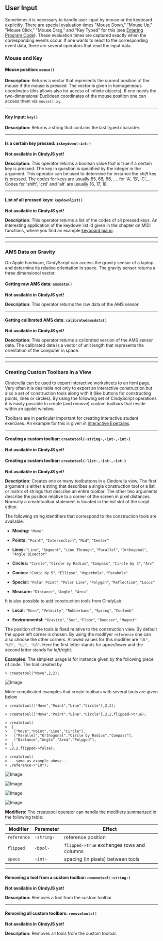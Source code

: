 ##  User Input

Sometimes it is necessary to handle user input by mouse or the keyboard explicitly.
There are special evaluation times "Mouse Down," "Mouse Up," "Mouse Click," "Mouse Drag," and "Key Typed" for this (see [Entering Program Code](Entering_Program_Code.md)).
These evaluation times are captured exactly when the corresponding events occur.
If one wants to react to the corresponding event data, there are several operators that read the input data.

###  Mouse and Key

#### Mouse position: `mouse()`

**Description:**
Returns a vector that represents the current position of the mouse if the mouse is pressed.
The vector is given in homogeneous coordinates (this allows also for access of infinite objects).
If one needs the two-dimensional Euclidean coordinates of the mouse position one can access them via `mouse().xy`.

------

#### Key input: `key()`

**Description:**
Returns a string that contains the last typed character.

------

#### Is a certain key pressed: `iskeydown(‹int›)`

**Not available in CindyJS yet!**

**Description:**
This operator returns a boolean value that is true if a certain key is pressed.
The key in question is specified by the integer in the argument.
This operator can be used to determine for instance the *shift* key is pressed.
The codes for keys are usually 65, 66, 66, ....
for 'A', 'B', 'C',...
Codes for 'shift', 'crtl' and 'alt' are usually 16, 17, 18.

------

#### List of all pressed keys: `keydownlist()`

**Not available in CindyJS yet!**

**Description:**
This operator returns a list of the codes of all pressed keys.
An interesting application of the keydown list id given in the chapter on MIDI functions, where you find an example [keyboard piano](MIDI_Functions#piano.md).

------

------

###  AMS Data on Gravity

On Apple hardware, CindyScript can access the gravity sensor of a laptop and determine its relative orientation in space.
The gravity sensor returns a three dimensional vector.

#### Getting raw AMS data: `amsdata()`

**Not available in CindyJS yet!**

**Description:**
This operator returns the raw data of the AMS sensor.

------

#### Getting calibrated AMS data: `calibratedamsdata()`

**Not available in CindyJS yet!**

**Description:**
This operator returns a calibrated version of the AMS sensor data.
The calibrated data is a vector of unit length that represents the orientation of the computer in space.

------

------

###  Creating Custom Toolbars in a View

Cinderella can be used to export interactive worksheets to an html page.
Very often it is desirable not only to export an interactive construction but also a set of construction tools along with it (like buttons for constructing points, lines or circles).
By using the following set of CindyScript operations it is easily possible to create (and remove) custom toolbars that reside within an applet window.

Toolbars are in particular important for creating interactive student exercises.
An example for this is given in [Interactive Exercises](Interactive_Exercises.md).

------

#### Creating a custom toolbar: `createtool(‹string›,‹int›,‹int›)`

**Not available in CindyJS yet!**

#### Creating a custom toolbar: `createtool(‹list›,‹int›,‹int›)`

**Not available in CindyJS yet!**

**Description:**
Creates one or many toolbuttons in a Cinderella view.
The first argument is either a string that describes a single construction tool or a list or matrix of strings that describe an entire toolbar.
The other two arguments describe the position relative to a corner of the screen in pixel distances.
Normally a createtoolbar statement is located in the *init* slot of the script editor.

The following string identifiers that correspond to the construction tools are available:

* **Moving:**
`"Move"`

* **Points:**
`"Point"`, `"Intersection"`, `"Mid"`, `"Center"`

* **Lines:**
`"Line"`, `"Segment"`, `"Line Through"`, `"Parallel"`, `"Orthogonal"`, `"Angle Bisector"`

* **Circles:**
`"Circle"`, `"Circle by Radius"`, `"Compass"`, `"Circle by 3"`, `"Arc"`

* **Conics:**
`"Conic by 5"`, `"Ellipse"`, `"Hyperbola"`, `"Parabola"`

* **Special:**
`"Polar Point"`, `"Polar Line"`, `"Polygon"`, `"Reflection"`, `"Locus"`

* **Measure:**
`"Distance"`, `"Angle"`, `"Area"`

It is also possible to add construction tools from CindyLab:

* **Local:**
`"Mass"`, `"Velocity"`, `"Rubberband"`, `"Spring"`, `"Coulomb"`

* **Environmentsl:**
`"Gravity"`, `"Sun"`, `"Floor"`, `"Bouncer"`, `"Magnet"`

The position of the tools is fixed relative to the construction view.
By default the upper left corner is chosen.
By using the modifyer `reference` one can also choose the other corners.
Allowed values for this modifier are `"UL", "UR", "LL", "LR"`.
Here the first letter stands for *upper/lower* and the second letter stands for *left/right*.

**Examples:**
The simplest usage is for instance given by the following piece of code.
The tool created by

    > createtool("Move",2,2);

![Image](img/Tool1.png)

More complicated examples that create toolbars with several tools are given below

    > createtool(["Move","Point","Line","Circle"],2,2);

    > createtool(["Move","Point","Line","Circle"],2,2,flipped->true);

    > createtool(
    >  [
    >   ["Move","Point","Line","Circle"],
    >   ["Parallel","Orthogonal","Circle by Radius","Compass"],
    >   ["Distance","Angle","Area","Polygon"],
    >  ]
    > ,2,2,flipped->false);

    > createtool(
    > ...same as example above...
    > ,reference->"LR");

![Image](img/Tool3.png)

![Image](img/Tool2.png)

![Image](img/Tool5.png)

![Image](img/Tool6.png)

**Modifiers:**
The createtool operator can handle the modifiers summarized in the following table:

| Modifier    | Parameter  | Effect                                     |
| ----------- | ---------- | ------------------------------------------ |
| `reference` | `‹string›` | reference position                         |
| `flipped`   | `‹bool›`   | `flipped->true` exchanges rows and columns |
| `space`     | `‹int›`    | spacing (in pixels) between tools          |

------

#### Removing a tool from a custom toolbar: `removetool(‹string›)`

**Not available in CindyJS yet!**

**Description:**
Removes a tool from the custom toolbar.

------

#### Removing all custom toolbars: `removetools()`

**Not available in CindyJS yet!**

**Description:**
Removes all tools from the custom toolbar.

